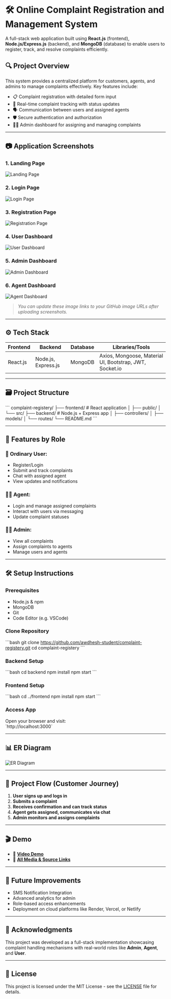 # 🛠️ Online Complaint Registration and Management System

A full-stack web application built using **React.js** (frontend), **Node.js/Express.js** (backend), and **MongoDB** (database) to enable users to register, track, and resolve complaints efficiently.

## 🔍 Project Overview

This system provides a centralized platform for customers, agents, and admins to manage complaints effectively. Key features include:

- 📋 Complaint registration with detailed form input
- 🔄 Real-time complaint tracking with status updates
- 🗣️ Communication between users and assigned agents
- 🛡️ Secure authentication and authorization
- 👩‍💼 Admin dashboard for assigning and managing complaints

---

## 📷 Application Screenshots

### 1. Landing Page  
![Landing Page](images/landing.png)

### 2. Login Page  
![Login Page](images/login.png)

### 3. Registration Page  
![Registration Page](images/registration.png)

### 4. User Dashboard  
![User Dashboard](images/user-dashboard.png)

### 5. Admin Dashboard  
![Admin Dashboard](images/admin-dashboard.png)

### 6. Agent Dashboard  
![Agent Dashboard](images/agent-dashboard.png)

> *You can update these image links to your GitHub image URLs after uploading screenshots.*

---

## ⚙️ Tech Stack

| Frontend     | Backend        | Database | Libraries/Tools         |
|--------------|----------------|----------|--------------------------|
| React.js     | Node.js, Express.js | MongoDB  | Axios, Mongoose, Material UI, Bootstrap, JWT, Socket.io |

---

## 🗃️ Project Structure

\`\`\`
complaint-registery/
├── frontend/          # React application
│   ├── public/
│   └── src/
├── backend/           # Node.js + Express app
│   ├── controllers/
│   ├── models/
│   └── routes/
└── README.md
\`\`\`

---

## 🧩 Features by Role

### 👤 Ordinary User:
- Register/Login
- Submit and track complaints
- Chat with assigned agent
- View updates and notifications

### 🧑‍💼 Agent:
- Login and manage assigned complaints
- Interact with users via messaging
- Update complaint statuses

### 👨‍💼 Admin:
- View all complaints
- Assign complaints to agents
- Manage users and agents

---

## 🛠️ Setup Instructions

### Prerequisites

- Node.js & npm  
- MongoDB  
- Git  
- Code Editor (e.g. VSCode)

### Clone Repository

\`\`\`bash
git clone https://github.com/awdhesh-student/complaint-registery.git
cd complaint-registery
\`\`\`

### Backend Setup

\`\`\`bash
cd backend
npm install
npm start
\`\`\`

### Frontend Setup

\`\`\`bash
cd ../frontend
npm install
npm start
\`\`\`

### Access App

Open your browser and visit:  
\`http://localhost:3000\`

---

## 📊 ER Diagram

![ER Diagram](images/er-diagram.png)

---

## 🧪 Project Flow (Customer Journey)

1. **User signs up and logs in**
2. **Submits a complaint**
3. **Receives confirmation and can track status**
4. **Agent gets assigned, communicates via chat**
5. **Admin monitors and assigns complaints**

---

## 🎬 Demo

- 🔗 [**Video Demo**](https://drive.google.com/file/d/1YwXaHRBZJL_V7dcEK8SOmtPWZasAxccm/view?usp=drive_link)
- 📁 [**All Media & Source Links**](https://drive.google.com/drive/folders/1uGwb-keRJCab88xNFCD4EoXzZsDChZe3)

---

## 📌 Future Improvements

- SMS Notification Integration  
- Advanced analytics for admin  
- Role-based access enhancements  
- Deployment on cloud platforms like Render, Vercel, or Netlify

---

## 🤝 Acknowledgments

This project was developed as a full-stack implementation showcasing complaint handling mechanisms with real-world roles like **Admin**, **Agent**, and **User**.

---

## 📜 License

This project is licensed under the MIT License - see the [LICENSE](LICENSE) file for details.